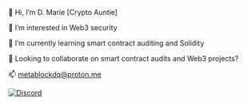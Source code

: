 👋 Hi, I’m D. Marie [Crypto Auntie]

👀 I’m interested in Web3 security

🌱 I’m currently learning smart contract auditing and Solidity

💞️ Looking to collaborate on smart contract audits and Web3 projects? 

📫 metablockdq@proton.me

[![Discord](https://img.shields.io/badge/Chat%20on%20Discord-0xgetschwifty%232378-7289DA?style=for-the-badge&logo=discord&logoColor=white)](https://discord.com/users/0xgetschwifty)


<!---
dmariet/dmariet is a ✨ special ✨ repository because its `README.md` (this file) appears on your GitHub profile.
You can click the Preview link to take a look at your changes.
--->
